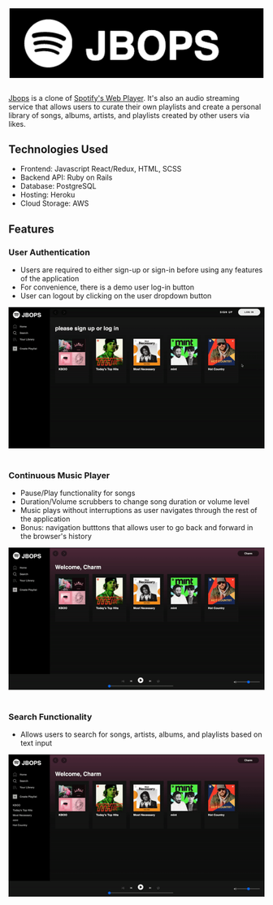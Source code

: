 <div align="center">
  <img src="app/assets/images/Jbops_logo.png" alt="logo" width="500" style="vertical-align:middle">
</div>

<br>

[Jbops](https://jbops.herokuapp.com/#/) is a clone of [Spotify's Web Player](https://open.spotify.com/). It's also an audio streaming service that allows users to curate their own playlists and create a personal library of songs, albums, artists, and playlists created by other users via likes.

## Technologies Used
- Frontend: Javascript React/Redux, HTML, SCSS
- Backend API: Ruby on Rails
- Database: PostgreSQL
- Hosting: Heroku
- Cloud Storage: AWS

## Features

### User Authentication 
- Users are required to either sign-up or sign-in before using any features of the application
- For convenience, there is a demo user log-in button 
- User can logout by clicking on the user dropdown button 
<div><img src="/app/assets/images/User_Auth.gif" alt="signup-demo"></div>
<br/>

### Continuous Music Player 
- Pause/Play functionality for songs 
- Duration/Volume scrubbers to change song duration or volume level 
- Music plays without interruptions as user navigates through the rest of the application 
- Bonus: navigation butttons that allows user to go back and forward in the browser's history
<div><img src="/app/assets/images/Music_Player.gif" alt="music-player-demo"></div>
<br/>

### Search Functionality 
- Allows users to search for songs, artists, albums, and playlists based on text input  
<div><img src="/app/assets/images/Search.gif" alt="search-demo" width="600"></div>
<br/>



